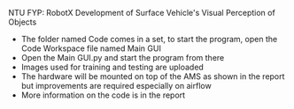 NTU FYP: RobotX Development of Surface Vehicle's Visual Perception of Objects
- The folder named Code comes in a set, to start the program, open the Code Workspace file named Main GUI
- Open the Main GUI.py and start the program from there
- Images used for training and testing are uploaded
- The hardware will be mounted on top of the AMS as shown in the report but improvements are required especially on airflow
- More information on the code is in the report
